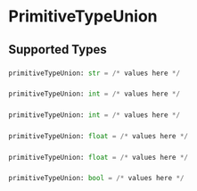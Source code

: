 # PrimitiveTypeUnion


## Supported Types

### 

```python
primitiveTypeUnion: str = /* values here */
```

### 

```python
primitiveTypeUnion: int = /* values here */
```

### 

```python
primitiveTypeUnion: int = /* values here */
```

### 

```python
primitiveTypeUnion: float = /* values here */
```

### 

```python
primitiveTypeUnion: float = /* values here */
```

### 

```python
primitiveTypeUnion: bool = /* values here */
```


